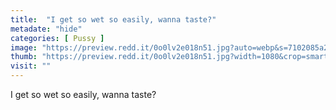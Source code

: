 ```yaml
---
title:  "I get so wet so easily, wanna taste?"
metadate: "hide"
categories: [ Pussy ]
image: "https://preview.redd.it/0o0lv2e018n51.jpg?auto=webp&s=7102085a27f11de359fcf36a382bbd82d1b893f7"
thumb: "https://preview.redd.it/0o0lv2e018n51.jpg?width=1080&crop=smart&auto=webp&s=badbf90a50c50470743ced18ca86c1d13a2f4243"
visit: ""
---
```

I get so wet so easily, wanna taste?
